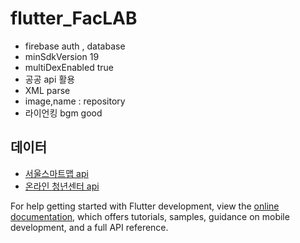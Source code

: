 # flutter_FacLAB
- firebase auth , database
- minSdkVersion 19
- multiDexEnabled true
- 공공 api 활용
- XML parse
- image,name : repository
- 라이언킹 bgm good



## 데이터


- [서울스마트맵 api](https://www.data.go.kr/data/15061409/openapi.do)
- [온라인 청년센터 api](https://www.youthcenter.go.kr/opi/openApiSpace.do)

For help getting started with Flutter development, view the
[online documentation](https://docs.flutter.dev/), which offers tutorials,
samples, guidance on mobile development, and a full API reference.
